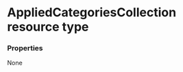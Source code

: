 # AppliedCategoriesCollection resource type



### Properties
None

<!-- uuid: c6ef0f01-af48-4ada-bdd7-c136fd7c32ce
2015-10-09 15:58:16 UTC -->